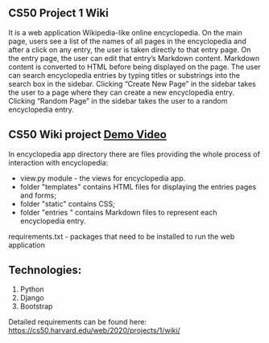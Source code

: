 ## CS50 Project 1 Wiki

It is a web application Wikipedia-like online encyclopedia. On the main page, users see a list of the names of all pages in the encyclopedia and after a click on any entry, the user is taken directly to that entry page. On the entry page, the user can edit that entry’s Markdown content. Markdown content is converted to HTML before being displayed on the page. The user can search encyclopedia entries by typing titles or substrings into the search box in the sidebar. Clicking “Create New Page” in the sidebar takes the user to a page where they can create a new encyclopedia entry. Clicking “Random Page” in the sidebar takes the user to a random encyclopedia entry.

## CS50 Wiki project [Demo Video](https://youtu.be/8p0Xee0f5ZQ)

In encyclopedia app directory there are files providing the whole process of interaction with encyclopedia:

* view.py module - the views for encyclopedia app.
* folder "templates" contains HTML files for displaying the entries pages and forms;
* folder "static" contains CSS;
* folder "entries " contains Markdown files to represent each encyclopedia entry.

requirements.txt - packages that need to be installed to run the web application

## Technologies:

1. Python
2. Django
3. Bootstrap

Detailed requirements can be found here: https://cs50.harvard.edu/web/2020/projects/1/wiki/
